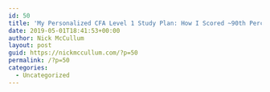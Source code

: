 ```yaml
---
id: 50
title: 'My Personalized CFA Level 1 Study Plan: How I Scored ~90th Percentile'
date: 2019-05-01T18:41:53+00:00
author: Nick McCullum
layout: post
guid: https://nickmccullum.com/?p=50
permalink: /?p=50
categories:
  - Uncategorized
---
```

